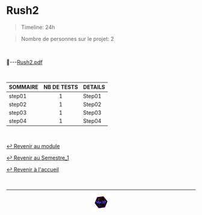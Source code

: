 # Rush2

>Timeline: 24h

>Nombre de personnes sur le projet: 2

<br>

📂---[Rush2.pdf](https://github.com/Studio-17/Epitech-Subjects/blob/main/Semestre_1/B-CPE-100/Rushs/Rush2/Rush2.pdf)

<br>

<table align="center">
    <thead>
        <tr>
            <th>SOMMAIRE</th>
            <th>NB DE TESTS</th>
            <th>DETAILS</th>
        </tr>
    </thead>
    <tbody>
        <tr>
            <td rowspan="1">step01</td>
            <td rowspan="1" style="text-align: center;">1</td>
            <td>Step01</td>
        </tr>
        <tr>
            <td rowspan="1">step02</td>
            <td rowspan="1" style="text-align: center;">1</td>
            <td>Step02</td>
        </tr>
        <tr>
            <td rowspan="1">step03</td>
            <td rowspan="1" style="text-align: center;">1</td>
            <td>Step03</td>
        </tr>
        <tr>
            <td rowspan="1">step04</td>
            <td rowspan="1" style="text-align: center;">1</td>
            <td>Step04</td>
        </tr>
    </tbody>
</table>

<br>

[↩️ Revenir au module](https://github.com/Studio-17/Epitech-Subjects/tree/main/Semestre_1/B-CPE-100)

[↩️ Revenir au Semestre_1](https://github.com/Studio-17/Epitech-Subjects/tree/main/Semestre_1)

[↩️ Revenir à l'accueil](https://github.com/Studio-17/Epitech-Subjects)

<br>

---

<div align="center">

<a href="https://github.com/Studio-17" target="_blank"><img src="../../../../voc17.gif" width="40"></a>

</div>